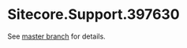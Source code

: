 # Sitecore.Support.397630

See [master branch](https://github.com/sitecoresupport/Sitecore.Support.397630) for details.